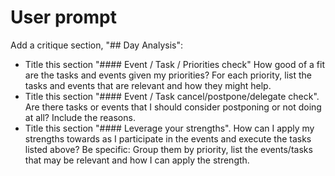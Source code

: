 # User prompt

Add a critique section, "## Day Analysis":

- Title this section "#### Event / Task / Priorities check" How good of a fit are the tasks and events given my priorities? For each priority, list the tasks and events that are relevant and how they might help.
- Title this section "#### Event / Task cancel/postpone/delegate check". Are there tasks or events that I should consider postponing or not doing at all? Include the reasons.
- Title this section "#### Leverage your strengths". How can I apply my strengths towards as I participate in the events and execute the tasks listed above? Be specific: Group them by priority, list the events/tasks that may be relevant and how I can apply the strength.
